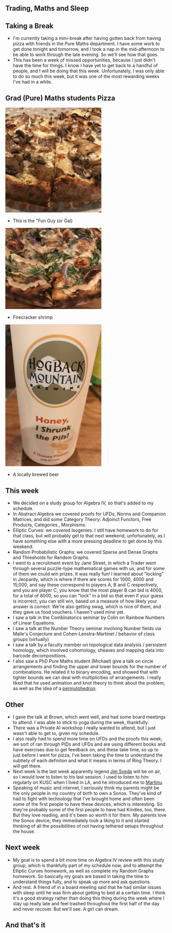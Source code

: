 ## Trading, Maths and Sleep

## Taking a Break
- I'm currently taking a mini-break after having gotten back from having pizza with friends in the Pure Maths department. I have some work to get
done tonight and tomorrow, and I took a nap in the mid-afternoon to be able to work through the late evening. So we'll see how that goes.
- This has been a week of missed opportunities, because I just didn't have the time for things. I know I have yet to get back to a handful of people,
and I will be doing that this week. Unfortunately, I was only able to do so much this week, but it was one of the most rewarding weeks I've had in a while.

## Grad (Pure) Maths students Pizza
<img src="/images/Pils2022/pils1.png" width="300">

- This is the "Fun Guy (or Gal)

<img src="/images/Pils2022/pils2.png" width="300">

- Firecracker shrimp

<img src="/images/Pils2022/pils3.png" width="300">

- A locally brewed beer

## This week
- We decided on a study group for Algebra IV, so that's added to my schedule. 
- In Abstract Algebra we covered proofs for UFDs, Norms and Companion Matrices, and did some Category Theory: Adjoinct Functors, Free Products, Categories
, Morphisms.
- Elliptic Curves: we covered Isogenies. I still have homework to do for that class, but will probably get to that next weekend, unfortunately, as I have something
else with a more pressing deadline to get done by this weekend.
- Random Probabilistic Graphs: we covered Sparse and Dense Graphs and Thresholds for Random Graphs.
- I went to a recruitment event by Jane Street, in which a Trader went through several puzzle-type mathematical games with us, and for some of them we could
win prizes. It was really fun! I learned about "locking" in Jeopardy, which is where if there are scores for 1000, 4000 and 15,000, and say these correspond 
to players A, B and C respectively, and you are player C, you know that the most player B can bid is 4000, for a total of 8000, so you can "lock" in a bid so
that even if your guess is incorrect, you can still win, based on a measure of how likely your answer is correct. We're also getting swag, which is nice of them,
and they gave us food vouchers. I haven't used mine yet.
- I saw a talk in the Combinatorics seminar by Colin on Rainbow Numbers of Linear Equations.
- I saw a talk at the Number Theory seminar involving Number fields via Malle's Conjecture and Cohen-Lenstra-Martinet / behavior of class groups (virtually)
- I saw a talk by a faculty member on topological data analysis / persistent homology, which involved cohomology, sheaves and mapping data 
into barcode decompositions.
- I also saw a PhD Pure Maths student (Michael) give a talk on circle arrangements and finding the upper and lower bounds for the number of combinations.
He related it to binary encoding, and showed that with tighter bounds we can deal with multiplicities of arrangements. I really liked that he used animation
and knot theory to think about the problem, as well as the idea of a [permutohedron](https://en.wikipedia.org/wiki/Permutohedron).

## Other
- I gave the talk at Brown, which went well, and had some board meetings to attend. I was able to stick to yoga during the week, thankfully.
- There was a Private AI workshop I really wanted to attend, but I just wasn't able to get to, given my schedule.
- I also really had to spend more time on UFDs and the proofs this week; we sort of ran through PIDs and UFDs and are using different books and have exercises
due to get feedback on, and these take time, so up to just before I went for pizza, I've been taking the time to understand the subtlety of each definiton and
what it means in terms of Ring Theory. I will get there.
- Next week is the last week apparently legend [Jim Sveda](https://en.wikipedia.org/wiki/Jim_Svejda) will be on air, so I would love to listen to his last session. I used to listen to him regularly
on KUSC when I lived in LA, and he introduced me to [Martinu](https://en.wikipedia.org/wiki/Bohuslav_Martin%C5%AF).
- Speaking of music and internet, I seriously think my parents might be the only people in my country of birth to own a Sonos. They've kind of had to fight with
technology that I've brought home and often been some of the first people to have these devices, which is interesting. So they're probably some of the first people
to have had Kindles, too, there. But they love reading, and it's been so worth it for them. My parents love the Sonos device; they immediately took a liking to it
and started thinking of all the possibilities of not having tethered setups throughout the house.

## Next week
- My goal is to spend a bit more time on Algebra IV review with this study group, which is thankfully part of my schedule now, and to attempt the Elliptic Curves
homework, as well as complete my Random Graphs homework. So basically my goals are based in taking the time to understand things fully, and to speak up more
and ask questions.
- And rest. A friend of in a board meeting said that he had similar issues with sleep until he was firm about getting to bed at a certain time. I think it's a good
strategy rather than doing this thing during the week where I stay up really late and feel trashed throughout the first half of the day and never recover. But we'll
see. A girl can dream.

## And that's it


